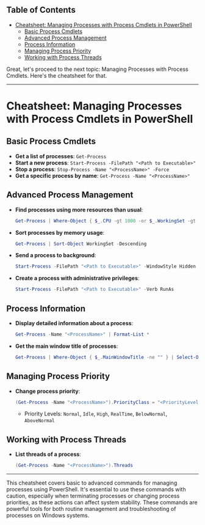 ## Table of Contents

- [Cheatsheet: Managing Processes with Process Cmdlets in PowerShell](#cheatsheet:\managing\processes\with\process\cmdlets\in\powershell)
  - [Basic Process Cmdlets](#Basic\Process\Cmdlets)
  - [Advanced Process Management](#Advanced\Process\Management)
  - [Process Information](#Process\Information)
  - [Managing Process Priority](#Managing\Process\Priority)
  - [Working with Process Threads](#Working\with\Process\Threads)

Great, let's proceed to the next topic: Managing Processes with Process Cmdlets. Here's the cheatsheet for that.

---

# Cheatsheet: Managing Processes with Process Cmdlets in PowerShell

## Basic Process Cmdlets
- **Get a list of processes**: `Get-Process`
- **Start a new process**: `Start-Process -FilePath "<Path to Executable>"`
- **Stop a process**: `Stop-Process -Name "<ProcessName>" -Force`
- **Get a specific process by name**: `Get-Process -Name "<ProcessName>"`

## Advanced Process Management
- **Find processes using more resources than usual**:
  ```powershell
  Get-Process | Where-Object { $_.CPU -gt 1000 -or $_.WorkingSet -gt 100MB }
  ```
- **Sort processes by memory usage**:
  ```powershell
  Get-Process | Sort-Object WorkingSet -Descending
  ```
- **Send a process to background**:
  ```powershell
  Start-Process -FilePath "<Path to Executable>" -WindowStyle Hidden
  ```
- **Create a process with administrative privileges**:
  ```powershell
  Start-Process -FilePath "<Path to Executable>" -Verb RunAs
  ```

## Process Information
- **Display detailed information about a process**:
  ```powershell
  Get-Process -Name "<ProcessName>" | Format-List *
  ```
- **Get the main window title of processes**:
  ```powershell
  Get-Process | Where-Object { $_.MainWindowTitle -ne "" } | Select-Object Name, ID, MainWindowTitle
  ```

## Managing Process Priority
- **Change process priority**:
  ```powershell
  (Get-Process -Name "<ProcessName>").PriorityClass = "<PriorityLevel>"
  ```
  - Priority Levels: `Normal`, `Idle`, `High`, `RealTime`, `BelowNormal`, `AboveNormal`

## Working with Process Threads
- **List threads of a process**:
  ```powershell
  (Get-Process -Name "<ProcessName>").Threads
  ```

---

This cheatsheet covers basic to advanced commands for managing processes using PowerShell. It's essential to use these commands with caution, especially when terminating processes or changing process priorities, as these actions can affect system stability. These commands are powerful tools for both routine management and troubleshooting of processes on Windows systems.